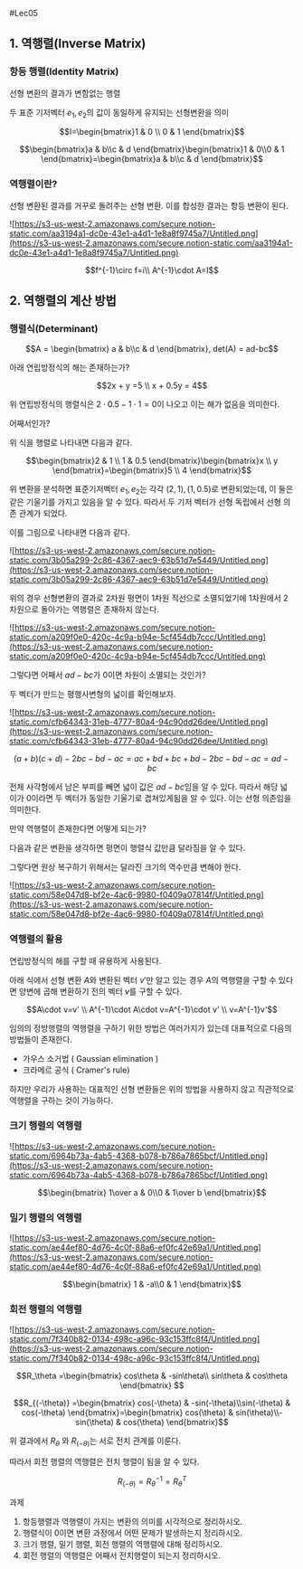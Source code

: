 #Lec05


## 1. 역행렬(Inverse Matrix)

### 항등 행렬(Identity Matrix)

선형 변환의 결과가 변함없는 행렬

두 표준 기저벡터 $e_1, e_2$의 값이 동일하게 유지되는 선형변환을 의미

$$I=\begin{bmatrix}1 & 0 \\ 0 & 1 \end{bmatrix}$$

$$\begin{bmatrix}a & b\\c & d \end{bmatrix}\begin{bmatrix}1 & 0\\0 & 1 \end{bmatrix}=\begin{bmatrix}a & b\\c & d \end{bmatrix}$$

### 역행렬이란?

선형 변환된 결과를 거꾸로 돌려주는 선형 변환.  이를 합성한 결과는 항등 변환이 된다. 

![https://s3-us-west-2.amazonaws.com/secure.notion-static.com/aa3194a1-dc0e-43e1-a4d1-1e8a8f9745a7/Untitled.png](https://s3-us-west-2.amazonaws.com/secure.notion-static.com/aa3194a1-dc0e-43e1-a4d1-1e8a8f9745a7/Untitled.png)

$$f^{-1}\circ f=i\\
A^{-1}\cdot A=I$$

## 2. 역행렬의 계산 방법

### 행렬식(Determinant)

$$A = \begin{bmatrix} a & b\\c & d \end{bmatrix}, det(A) = ad-bc$$

아래 연립방정식의 해는 존재하는가?

$$2x + y =5 \\ 
x + 0.5y = 4$$

위 연립방정식의 행렬식은 $2\cdot 0.5 - 1\cdot 1=0$이 나오고 이는 해가 없음을 의미한다. 

어째서인가? 

위 식을 행렬로 나타내면 다음과 같다.

$$\begin{bmatrix}2 & 1 \\ 1 & 0.5 \end{bmatrix}\begin{bmatrix}x \\ y \end{bmatrix}=\begin{bmatrix}5 \\ 4 \end{bmatrix}$$

위 변환을 분석하면 표준기저벡터 $e_1, e_2$는 각각 $(2,1), (1,0.5)$로 변환되었는데, 이 둘은 같은 기울기를 가지고 있음을 알 수 있다.  따라서 두 기저 벡터가 선형 독립에서 선형 의존 관계가 되었다.

이를 그림으로 나타내면 다음과 같다. 

![https://s3-us-west-2.amazonaws.com/secure.notion-static.com/3b05a299-2c86-4367-aec9-63b51d7e5449/Untitled.png](https://s3-us-west-2.amazonaws.com/secure.notion-static.com/3b05a299-2c86-4367-aec9-63b51d7e5449/Untitled.png)

위의 경우 선형변환의 결과로 2차원 평면이 1차원 직선으로 소멸되었기에 1차원에서 2차원으로 돌아가는 역행렬은 존재하지 않는다.

![https://s3-us-west-2.amazonaws.com/secure.notion-static.com/a209f0e0-420c-4c9a-b94e-5cf454db7ccc/Untitled.png](https://s3-us-west-2.amazonaws.com/secure.notion-static.com/a209f0e0-420c-4c9a-b94e-5cf454db7ccc/Untitled.png)

그렇다면 어째서 $ad-bc$가 0이면 차원이 소멸되는 것인가?

두 벡터가 만드는 평행사변형의 넓이를 확인해보자. 

![https://s3-us-west-2.amazonaws.com/secure.notion-static.com/cfb64343-31eb-4777-80a4-94c90dd26dee/Untitled.png](https://s3-us-west-2.amazonaws.com/secure.notion-static.com/cfb64343-31eb-4777-80a4-94c90dd26dee/Untitled.png)

$$(a+b)(c+d)-2bc-bd-ac=ac+bd+bc+bd-2bc-bd-ac=ad-bc$$

전체 사각형에서 남은 부피를 빼면 넓이 값은 $ad-bc$임을 알 수 있다. 따라서 해당 넓이가 0이라면 두 벡터가 동일한 기울기로 겹쳐있게됨을 알 수 있다. 이는 선형 의존임을 의미한다. 

만약 역행렬이 존재한다면 어떻게 되는가? 

다음과 같은 변환을 생각하면 평면이 행렬식 값만큼 달라짐을 알 수 있다.

그렇다면 원상 복구하기 위해서는 달라진 크기의 역수만큼 변해야 한다.    

![https://s3-us-west-2.amazonaws.com/secure.notion-static.com/58e047d8-bf2e-4ac6-9980-f0409a07814f/Untitled.png](https://s3-us-west-2.amazonaws.com/secure.notion-static.com/58e047d8-bf2e-4ac6-9980-f0409a07814f/Untitled.png)

### 역행렬의 활용

연립방정식의 해를 구할 때 유용하게 사용된다. 

아래 식에서 선형 변환 $A$와 변환된 벡터 $v'$만 알고 있는 경우 $A$의 역행렬을 구할 수 있다면 양변에 곱해 변환하기 전의 벡터 $v$를 구할 수 있다. 

$$A\cdot v=v' \\
A^{-1}\cdot A\cdot v=A^{-1}\cdot v' \\
v=A^{-1}v'$$

임의의 정방행렬의 역행렬을 구하기 위한 방법은 여러가지가 있는데 대표적으로 다음의 방법들이 존재한다.  

- 가우스 소거법 ( Gaussian elimination )
- 크라메르 공식 ( Cramer's rule)

하지만 우리가 사용하는 대표적인 선형 변환들은 위의 방법을 사용하지 않고 직관적으로 역행렬을 구하는 것이 가능하다. 

### 크기 행렬의 역행렬

![https://s3-us-west-2.amazonaws.com/secure.notion-static.com/6964b73a-4ab5-4368-b078-b786a7865bcf/Untitled.png](https://s3-us-west-2.amazonaws.com/secure.notion-static.com/6964b73a-4ab5-4368-b078-b786a7865bcf/Untitled.png)

$$\begin{bmatrix} 1\over a & 0\\0 & 1\over b \end{bmatrix}$$

### 밀기 행렬의 역행렬

![https://s3-us-west-2.amazonaws.com/secure.notion-static.com/ae44ef80-4d76-4c0f-88a6-ef0fc42e69a1/Untitled.png](https://s3-us-west-2.amazonaws.com/secure.notion-static.com/ae44ef80-4d76-4c0f-88a6-ef0fc42e69a1/Untitled.png)

$$\begin{bmatrix} 1 & -a\\0 & 1 \end{bmatrix}$$

### 회전 행렬의 역행렬

![https://s3-us-west-2.amazonaws.com/secure.notion-static.com/7f340b82-0134-498c-a96c-93c153ffc8f4/Untitled.png](https://s3-us-west-2.amazonaws.com/secure.notion-static.com/7f340b82-0134-498c-a96c-93c153ffc8f4/Untitled.png)

$$R_\theta =\begin{bmatrix} cos\theta & -sin\theta\\ sin\theta & cos\theta \end{bmatrix} $$

$$R_{(-\theta)} =\begin{bmatrix} cos(-\theta) & -sin(-\theta)\\sin(-\theta) & cos(-\theta) \end{bmatrix}=\begin{bmatrix} cos(\theta) & sin(\theta)\\-sin(\theta) & cos(\theta) \end{bmatrix}$$

위 결과에서 $R_\theta$ 와 $R_{(-\theta)}$는 서로 전치 관계를 이룬다. 

따라서 회전 행렬의 역행렬은 전치 행렬이 됨을 알 수 있다.

$$R_{(-\theta)}=R_\theta^{-1}=R_\theta^T$$

과제

1. 항등행렬과 역행렬이 가지는 변환의 의미를 시각적으로 정리하시오.
2. 행렬식이 0이면 변환 과정에서 어떤 문제가 발생하는지 정리하시오.
3. 크기 행렬, 밀기 행렬, 회전 행렬의 역행렬에 대해 정리하시오.
4. 회전 행렬의 역행렬은 어째서 전치행렬이 되는지 정리하시오.
